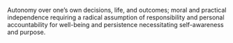 Autonomy over one’s own decisions, life, and outcomes; moral and practical independence requiring a radical assumption of responsibility and personal accountability for well-being and persistence necessitating self-awareness and purpose.